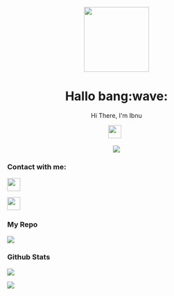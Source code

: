 



<p align="center">
<img src="https://avatars.githubusercontent.com/IniIbnu" width="150" height="150"/>
</p>
<h1 align='center'>Hallo bang:wave:</h1>
<p align='center'>Hi There, I'm Ibnu</p>
<p align='center'>
<a href="https://instagram.com/IniIbnu_"><img height="30" src="https://storage.caliph71.xyz/img/instagram.svg"></a>&nbsp;&nbsp;
</p>
 
 
 <p align="center">
 <img src="https://komarev.com/ghpvc/?username=IniIbnu&color=blue&label=Profile Views" />
 </p>

<h3 align="left">Contact with me:</h3>
<p align="left"><a href="https://instagram.com/IniIbnu21" target="blank"><img align="center" src="https://storage.caliph71.xyz/img/instagram.svg" height="30" width="30" /></a>
<p align="left"><a href="https://Wa.me/628989031500" target="blank"><img align="center" src="https://storage.caliph71.xyz/img/whatsapp.svg" height="30" width="30" /></a>
</p>

<h3 align="left">My Repo</h3>
<p align="left">
  <a href="https://github.com/IniIbnu/Bot-whatsapp"><img src="https://github-readme-stats.vercel.app/api/pin/?username=IniIbnu&repo=Bot-whatsapp&bg_color=30,e96443,904e95&title_color=fff&text_color=fff&icon_color=fff&hide_border=true&show_icons=true&show_owner=true&disable_animations=false" /></a>
</p>

<h3 align="left">Github Stats</h3>
<p align="left">
<img src="https://github-readme-stats.vercel.app/api?username=IniIbnu&bg_color=30,e96443,904e95&title_color=fff&text_color=fff&count_private=true&include_all_commits=true&icon_color=fff&hide_border=false&show_icons=falze" /></a>
</p> 

<p align="left">
  <a href="https://github.com/IniIbnu"><img src="https://github-readme-stats.vercel.app/api/top-langs?username=IniIbnu&bg_color=30,e96443,904e95&title_color=fff&text_color=fff&hide_border=true&hide_title=false&show_icons=true&layout=compact&langs_count=10" /></a>
</p>






